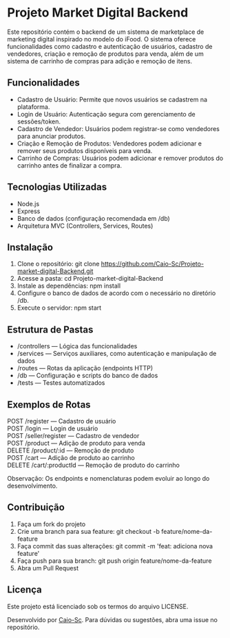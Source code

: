 # Projeto Market Digital Backend

Este repositório contém o backend de um sistema de marketplace de marketing digital inspirado no modelo do iFood. O sistema oferece funcionalidades como cadastro e autenticação de usuários, cadastro de vendedores, criação e remoção de produtos para venda, além de um sistema de carrinho de compras para adição e remoção de itens.

## Funcionalidades

- Cadastro de Usuário: Permite que novos usuários se cadastrem na plataforma.
- Login de Usuário: Autenticação segura com gerenciamento de sessões/token.
- Cadastro de Vendedor: Usuários podem registrar-se como vendedores para anunciar produtos.
- Criação e Remoção de Produtos: Vendedores podem adicionar e remover seus produtos disponíveis para venda.
- Carrinho de Compras: Usuários podem adicionar e remover produtos do carrinho antes de finalizar a compra.

## Tecnologias Utilizadas

- Node.js
- Express
- Banco de dados (configuração recomendada em /db)
- Arquitetura MVC (Controllers, Services, Routes)

## Instalação

1. Clone o repositório: git clone https://github.com/Caio-Sc/Projeto-market-digital-Backend.git
2. Acesse a pasta: cd Projeto-market-digital-Backend
3. Instale as dependências: npm install
4. Configure o banco de dados de acordo com o necessário no diretório /db.
5. Execute o servidor: npm start

## Estrutura de Pastas

- /controllers — Lógica das funcionalidades
- /services — Serviços auxiliares, como autenticação e manipulação de dados
- /routes — Rotas da aplicação (endpoints HTTP)
- /db — Configuração e scripts do banco de dados
- /tests — Testes automatizados

## Exemplos de Rotas

POST /register — Cadastro de usuário  
POST /login — Login de usuário  
POST /seller/register — Cadastro de vendedor  
POST /product — Adição de produto para venda  
DELETE /product/:id — Remoção de produto  
POST /cart — Adição de produto ao carrinho  
DELETE /cart/:productId — Remoção de produto do carrinho  

Observação: Os endpoints e nomenclaturas podem evoluir ao longo do desenvolvimento.

## Contribuição

1. Faça um fork do projeto
2. Crie uma branch para sua feature: git checkout -b feature/nome-da-feature
3. Faça commit das suas alterações: git commit -m 'feat: adiciona nova feature'
4. Faça push para sua branch: git push origin feature/nome-da-feature
5. Abra um Pull Request

## Licença

Este projeto está licenciado sob os termos do arquivo LICENSE.

Desenvolvido por [Caio-Sc](https://github.com/Caio-Sc). Para dúvidas ou sugestões, abra uma issue no repositório.

